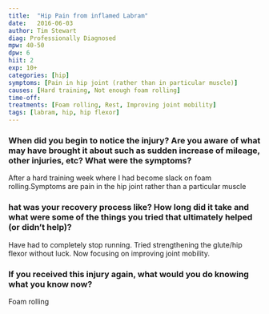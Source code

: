 ```yaml
---
title:  "Hip Pain from inflamed Labram"
date:   2016-06-03
author: Tim Stewart
diag: Professionally Diagnosed
mpw: 40-50
dpw: 6
hiit: 2
exp: 10+
categories: [hip]
symptoms: [Pain in hip joint (rather than in particular muscle)]
causes: [Hard training, Not enough foam rolling]
time-off: 
treatments: [Foam rolling, Rest, Improving joint mobility]
tags: [labram, hip, hip flexor]
---
```

  
### When did you begin to notice the injury? Are you aware of what may have brought it about such as sudden increase of mileage, other injuries, etc? What were the symptoms?

After a hard training week where I had become slack on foam rolling.Symptoms are pain in the hip joint rather than a particular muscle

### hat was your recovery process like? How long did it take and what were some of the things you tried that ultimately helped (or didn’t help)?

Have had to completely stop running. Tried strengthening the glute/hip flexor without luck. Now focusing on improving joint mobility.

### If you received this injury again, what would you do knowing what you know now?

Foam rolling